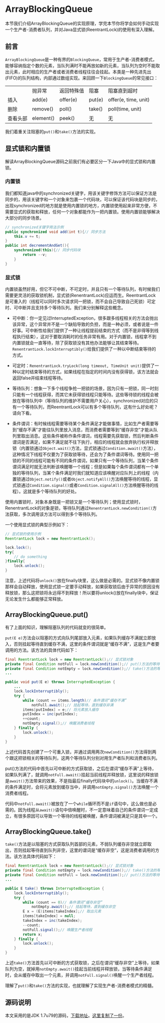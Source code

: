 # ArrayBlockingQueue

本节我们介绍ArrayBlockingQueue的实现原理，学完本节你将学会如何手动实现一个生产者-消费者队列，并对Java显式锁(ReentrantLock)的使用有深入理解。

## 前言

`ArrayBlockingQueue`是一种有界的`BlockingQueue`，常用于生产者-消费者模式，能够容纳指定个数的元素，当队列满时不能再放如新的元素，当队列为空时不能取出元素，此时相应的生产者或者消费者线程往往会挂起。本类是一种先进先出(FIFO)的队列结构，内部通过数组实现。来回顾一下`BlockingQueue`的常见接口：

<table width="600px"><tr><td></td><td>抛异常</td><td>返回特殊值</td><td>阻塞</td><td>阻塞直到超时</td></tr><tr><td>插入</td><td>add(e)</td><td>offer(e)</td><td>put(e)</td><td>offer(e, time, unit)</td></tr><tr><td>删除</td><td>remove()</td><td>poll()</td><td>take()</td><td>poll(time, unit)</td></tr><tr><td>查看头部</td><td>element()</td><td>peek()</td><td>无</td><td>无</td></tr><table>

我们着重关注阻塞的`put()`和`take()`方法的实现。

## 显式锁和内置锁

解读ArrayBlockingQueue源码之前我们有必要区分一下Java中的显式锁和内置锁。

### 内置锁

我们都知道java中的synchronized关键字，用该关键字修饰方法可以保证方法是同步的，用该关键字和一个对象来包裹一个代码块，可以保证该代码块是同步的，出现synchronized的地方就是使用内置锁的地方，内置锁使用起来非常方便，不需要显式的获取和释放，任何一个对象都能作为一把内置锁。使用内置锁能够解决大部分的同步场景。

```Java
// synchronized关键字用法示例
public synchronized void add(int t){// 同步方法
    this.v += t;
}
public int decrementAndGet(){
    synchronized(this){// 同步代码块
        return --v;
    }
}
```

### 显式锁

内置锁虽然好用，但它不可中断，不可定时，并且只有一个等待队列，有时候我们需要更灵活的获取锁机制，显式锁(RenentrantLock)应运而生。ReentrantLock是可重入的（线程可以同时多次请求同一把锁，而不会自己导致自己死锁）可定时、可中断并且支持多个等待队列。我们来分别解释这些概念。

- 可中断：你一定见过InterruptedException，很多跟多线程相关的方法会抛出该异常，这个异常并不是一个缺陷导致的负担，而是一种必须，或者说是一件好事。可中断性给我们提供了一种让线程提前结束的方式（而不是非得等到线程执行结束），这对于要取消耗时的任务非常有用。对于内置锁，线程拿不到内置锁就会一直等待，除了获取锁没有其他办法能够让其结束等待。`RenentrantLock.lockInterruptibly()`给我们提供了一种以中断结束等待的方式。

- 可定时：`RenentrantLock.tryLock(long timeout, TimeUnit unit)`提供了一种以定时结束等待的方式，如果线程在指定的时间内没有获得锁，该方法就会返回false并结束线程等待。

- 等待队列：想象一下多个线程争抢一把锁的场景，因为只有一把锁，同一时刻只能有一个线程获得，而其它未获得锁线程只能等待。这些等待锁的线程会被放在等待队列中（等待队列的维护不需要用户关心），synchronized对应的只有一个等待队列，而ReentrantLock可以有多个等待队列，这有什么好处呢？请向下看。

- 条件谓词：有时候线程需要等待某个条件满足才能做事情，比如生产者需要等到“缓存不满”才能往队列里放入消息，而消费者需要等到“缓存非空”才能从队列里取出消息。这些条件被称作条件谓词，线程需要先获取锁，然后判断条件谓词是否满足，如果不满足就不往下执行，相应的线程就会放弃执行权并释放锁（内置锁通过`Object.wait()`方法，显式锁通过`Condition.await()`方法），这种情况下线程不仅要为了获取锁等待，还会为了条件谓词等待。使用同一把锁的不同的线程可能有不同的条件谓词，如果只有一个等待队列，当某个条件谓词满足时就无法判断该唤醒哪一个线程；但是如果每个条件谓词都有一个单独的等待队列，当某个条件满足时我们就知道应该唤醒对应队列上的线程（内置锁通过`Object.notify()`或者`Object.notifyAll()`方法唤醒等待的线程，显式锁通过`Condition.signal()`或者`Condition.signalAll()`方法唤醒等待的线程）。这就是多个等待队列的好处。

使用内置锁时，对象本身既是一把锁又是一个等待队列；使用显式锁时，RenentrantLock的对象是锁，等待队列通过`RenentrantLock.newCondition()`方法获取，多次调用该方法可以得到多个等待队列。

一个使用显式锁的典型示例如下：

```Java
// 显式锁的使用示例
ReentrantLock lock = new ReentrantLock();

lock.lock();
try{
    // do something
}finally{
    lock.unlock();
}
```

注意，上述代码将`unlock()`放在finally块里，这么做是必需的。显式锁不像内置锁那样会自动释放，使用显式锁一定要手动释放，如果获取锁后由于异常的原因没有释放锁，那么这把锁将永远得不到释放！所以要将unlock()放在finally块中，保证无论发生什么都能够正常释放。

## ArrayBlockingQueue.put()

有了上面的知识，理解阻塞队列的代码就变的很简单。

`put(E e)`方法会以阻塞的方式向队列尾部放入元素，如果队列缓存不满就立即放入，否则挂起等待直到缓存不满，这里的条件谓词就是“缓存不满”，这是生产者要调用的方法。该方法的具体代码如下：

```Java
final ReentrantLock lock = new ReentrantLock();// 显式锁对象
private final Condition notFull = lock.newCondition();// put()方法的等待队列
private final Condition notEmpty = lock.newCondition();// take()方法的等待队列
...

public void put(E e) throws InterruptedException {
	...
    lock.lockInterruptibly();
    try {
        while (count == items.length)// 条件谓词“缓存不满”
            notFull.await();// 挂起等待，直到缓存非满
        items[putIndex] = e;// 将元素放入缓存
        putIndex = inc(putIndex);
        ++count;
        notEmpty.signal();// 唤醒消费者线程
    } finally {
        lock.unlock();
    }
}
```

上述代码首先创建了一个可重入锁，并通过调用两次`newCondition()`方法得到两个跟这把锁相关的等待队列，这两个等待队列分别对用生产者队列和消费者队列。

put()方法的代码中首先以可中断的方式获取锁，之后在谓词“缓存不满”上等待，如果队列满了，就调用`notFull.await()`挂起当前线程并释放锁，这里说的释放锁是`await()`方法带来的效果，不是指最后finally代码块中的`unlock()`。当缓存不满的条件满足时，会将元素放到缓存当中，并调用`notEmpty.signal()`方法唤醒一个消费者线程。

代码中`notFull.await()`被放在了一个`while`循环而不是`if`语句中，这么做也是必需的。因为线程从`await()`语句中倍唤醒时，不一定意味着自己的条件谓词一定成立，有很多原因可以导致一个等待的线程被唤醒，条件谓词被满足只是其中一个。

## ArrayBlockingQueue.take()

`take()`方法是以阻塞的方式获取队列首部的元素，不弱队列缓存非空就立即取出，否则挂起等待直到队列非空，这里的谓词是“缓存非空”，这是消费者调用的方法。该方法具体代码如下：


```Java
final ReentrantLock lock = new ReentrantLock();// 显式锁对象
private final Condition notEmpty = lock.newCondition();// take()方法的等待队列
private final Condition notFull = lock.newCondition();// put()方法的等待队列
...

public E take() throws InterruptedException {
    lock.lockInterruptibly();
    try {
        while (count == 0)// 条件谓词“缓存非空”
            notEmpty.await();// 挂起等待，直到缓存非空
        E x = (E)items[takeIndex];// 取出元素
        items[takeIndex] = null;
        takeIndex = inc(takeIndex);
        --count;
        notFull.signal();// 唤醒生产者线程
        return x;
    } finally {
        lock.unlock();
    }
}
```

上述`take()`方法首先以可中断的方式获取锁，之后在谓词“缓存非空”上等待，如果队列为空，就掉用`notEmpty.await()`挂起当前线程并释放锁，当等待条件满足时，会从缓存中取出一个元素，并调用`notFull.signal()`唤醒一个生产者线程。

理解了`put()`和`take()`方法的实现，也就理解了实现生产者-消费者模式的精髓。

## 源码说明

本文采用的是JDK 1.7u79的源码，[下载地址](http://www.oracle.com/technetwork/java/javase/downloads/jdk7-downloads-1880260.html)。[这里复制了一份](../source/src.zip)。
